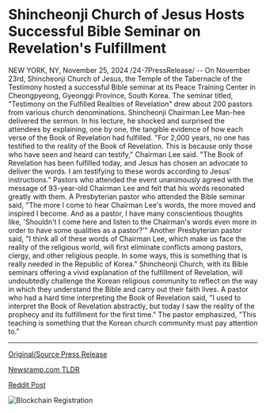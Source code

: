 # Shincheonji Church of Jesus Hosts Successful Bible Seminar on Revelation's Fulfillment

NEW YORK, NY, November 25, 2024 /24-7PressRelease/ -- On November 23rd, Shincheonji Church of Jesus, the Temple of the Tabernacle of the Testimony hosted a successful Bible seminar at its Peace Training Center in Cheongpyeong, Gyeonggi Province, South Korea. The seminar titled, "Testimony on the Fulfilled Realities of Revelation" drew about 200 pastors from various church denominations.  Shincheonji Chairman Lee Man-hee delivered the sermon. In his lecture, he shocked and surprised the attendees by explaining, one by one, the tangible evidence of how each verse of the Book of Revelation had fulfilled.  "For 2,000 years, no one has testified to the reality of the Book of Revelation. This is because only those who have seen and heard can testify," Chairman Lee said. "The Book of Revelation has been fulfilled today, and Jesus has chosen an advocate to deliver the words. I am testifying to these words according to Jesus' instructions."  Pastors who attended the event unanimously agreed with the message of 93-year-old Chairman Lee and felt that his words resonated greatly with them.  A Presbyterian pastor who attended the Bible seminar said, "The more I come to hear Chairman Lee's words, the more moved and inspired I become. And as a pastor, I have many conscientious thoughts like, 'Shouldn't I come here and listen to the Chairman's words even more in order to have some qualities as a pastor?'"   Another Presbyterian pastor said, "I think all of these words of Chairman Lee, which make us face the reality of the religious world, will first eliminate conflicts among pastors, clergy, and other religious people. In some ways, this is something that is really needed in the Republic of Korea."  Shincheonji Church, with its Bible seminars offering a vivid explanation of the fulfillment of Revelation, will undoubtedly challenge the Korean religious community to reflect on the way in which they understand the Bible and carry out their faith lives.  A pastor who had a hard time interpreting the Book of Revelation said, "I used to interpret the Book of Revelation abstractly, but today I saw the reality of the prophecy and its fulfillment for the first time." The pastor emphasized, "This teaching is something that the Korean church community must pay attention to." 

---

[Original/Source Press Release](https://www.24-7pressrelease.com/press-release/516573/shincheonji-church-of-jesus-hosts-successful-bible-seminar-on-revelations-fulfillment)
                    

[Newsramp.com TLDR](https://newsramp.com/curated-news/shincheonji-church-hosts-bible-seminar-on-fulfillment-of-revelation/a4a93fae45ccaeed38f86e24e9a67d93) 

 



[Reddit Post](https://www.reddit.com/r/newsramp/comments/1gztl9e/shincheonji_church_hosts_bible_seminar_on/) 



![Blockchain Registration](https://cdn.newsramp.app/24-7PressRelease/qrcode/2411/25/smogPH2P.webp)